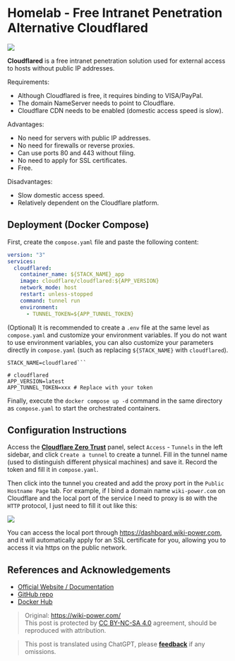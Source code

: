 # Homelab - Free Intranet Penetration Alternative Cloudflared

![](https://f004.backblazeb2.com/file/wiki-media/img/20230416143051.png)

**Cloudflared** is a free intranet penetration solution used for external access to hosts without public IP addresses.

Requirements:

- Although Cloudflared is free, it requires binding to VISA/PayPal.
- The domain NameServer needs to point to Cloudflare.
- Cloudflare CDN needs to be enabled (domestic access speed is slow).

Advantages:

- No need for servers with public IP addresses.
- No need for firewalls or reverse proxies.
- Can use ports 80 and 443 without filing.
- No need to apply for SSL certificates.
- Free.

Disadvantages:

- Slow domestic access speed.
- Relatively dependent on the Cloudflare platform.

## Deployment (Docker Compose)

First, create the `compose.yaml` file and paste the following content:

```yaml title="compose.yaml"
version: "3"
services:
  cloudflared:
    container_name: ${STACK_NAME}_app
    image: cloudflare/cloudflared:${APP_VERSION}
    network_mode: host
    restart: unless-stopped
    command: tunnel run
    environment:
      - TUNNEL_TOKEN=${APP_TUNNEL_TOKEN}
```

(Optional) It is recommended to create a `.env` file at the same level as `compose.yaml` and customize your environment variables. If you do not want to use environment variables, you can also customize your parameters directly in `compose.yaml` (such as replacing `${STACK_NAME}` with `cloudflared`). 

```dotenv title=".env"
STACK_NAME=cloudflared```

# cloudflared
APP_VERSION=latest
APP_TUNNEL_TOKEN=xxx # Replace with your token
```

Finally, execute the `docker compose up -d` command in the same directory as `compose.yaml` to start the orchestrated containers.

## Configuration Instructions

Access the [**Cloudflare Zero Trust**](https://one.dash.cloudflare.com/) panel, select `Access` - `Tunnels` in the left sidebar, and click `Create a tunnel` to create a tunnel. Fill in the tunnel name (used to distinguish different physical machines) and save it. Record the token and fill it in `compose.yaml`.

Then click into the tunnel you created and add the proxy port in the `Public Hostname Page` tab. For example, if I bind a domain name `wiki-power.com` on Cloudflare and the local port of the service I need to proxy is `80` with the `HTTP` protocol, I just need to fill it out like this:

![](https://f004.backblazeb2.com/file/wiki-media/img/20230416183438.png)

You can access the local port through <https://dashboard.wiki-power.com>, and it will automatically apply for an SSL certificate for you, allowing you to access it via https on the public network.

## References and Acknowledgements

- [Official Website / Documentation](https://developers.cloudflare.com/cloudflare-one/connections/connect-apps/)
- [GitHub repo](https://github.com/cloudflare/cloudflared)
- [Docker Hub](https://hub.docker.com/r/cloudflare/cloudflared)

> Original: <https://wiki-power.com/>  
> This post is protected by [CC BY-NC-SA 4.0](https://creativecommons.org/licenses/by/4.0/deed.en) agreement, should be reproduced with attribution.

> This post is translated using ChatGPT, please [**feedback**](https://github.com/linyuxuanlin/Wiki_MkDocs/issues/new) if any omissions.